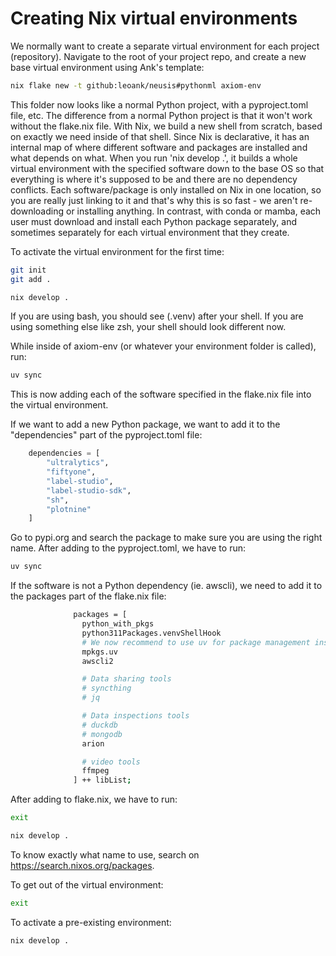 # Creating Nix virtual environments

We normally want to create a separate virtual environment for each project (repository). Navigate to the root of your project repo, and create a new base virtual environment using Ank's template:

```bash
nix flake new -t github:leoank/neusis#pythonml axiom-env
```

This folder now looks like a normal Python project, with a pyproject.toml file, etc. The difference from a normal Python project is that it won't work without the flake.nix file. With Nix, we build a new shell from scratch, based on exactly we need inside of that shell. Since Nix is declarative, it has an internal map of where different software and packages are installed and what depends on what. When you run 'nix develop .', it builds a whole virtual environment with the specified software down to the base OS so that everything is where it's supposed to be and there are no dependency conflicts. Each software/package is only installed on Nix in one location, so you are really just linking to it and that's why this is so fast - we aren't re-downloading or installing anything. In contrast, with conda or mamba, each user must download and install each Python package separately, and sometimes separately for each virtual environment that they create. 

To activate the virtual environment for the first time:

```bash
git init
git add .

nix develop .
```

If you are using bash, you should see (.venv) after your shell. If you are using something else like zsh, your shell should look different now. 

While inside of axiom-env (or whatever your environment folder is called), run:

```bash
uv sync
```

This is now adding each of the software specified in the flake.nix file into the virtual environment. 

If we want to add a new Python package, we want to add it to the "dependencies" part of the pyproject.toml file:

```python
    dependencies = [
        "ultralytics",
        "fiftyone",
        "label-studio",
        "label-studio-sdk",
        "sh",
        "plotnine"
    ]
```

Go to pypi.org and search the package to make sure you are using the right name. After adding to the pyproject.toml, we have to run:
```bash
uv sync
```

If the software is not a Python dependency (ie. awscli), we need to add it to the packages part of the flake.nix file:

```bash
              packages = [
                python_with_pkgs
                python311Packages.venvShellHook
                # We now recommend to use uv for package management inside nix env
                mpkgs.uv
                awscli2

                # Data sharing tools
                # syncthing
                # jq

                # Data inspections tools
                # duckdb
                # mongodb
                arion

                # video tools
                ffmpeg
              ] ++ libList;
```

After adding to flake.nix, we have to run:
```bash
exit

nix develop .
```

To know exactly what name to use, search on https://search.nixos.org/packages.

To get out of the virtual environment:

```bash
exit
```

To activate a pre-existing environment:
```bash
nix develop .
```


